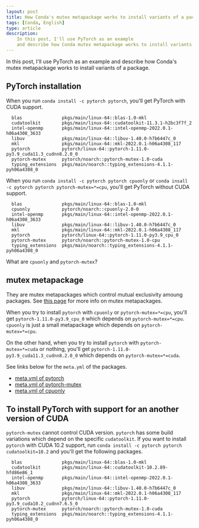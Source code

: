 ```yaml
---
layout: post
title: How Conda's mutex metapackage works to install variants of a package
tags: [Conda, English]
type: article
description: 
    In this post, I'll use PyTorch as an example
    and describe how Conda mutex metapackage works to install variants of a package.
---
```


In this post, I'll use PyTorch as an example
and describe how Conda's mutex metapackage works to install variants of a package.

<!-- more -->

## PyTorch installation

When you run `conda install -c pytorch pytorch`, you'll get PyTorch with CUDA support.

```
  blas               pkgs/main/linux-64::blas-1.0-mkl
  cudatoolkit        pkgs/main/linux-64::cudatoolkit-11.3.1-h2bc3f7f_2
  intel-openmp       pkgs/main/linux-64::intel-openmp-2022.0.1-h06a4308_3633
  libuv              pkgs/main/linux-64::libuv-1.40.0-h7b6447c_0
  mkl                pkgs/main/linux-64::mkl-2022.0.1-h06a4308_117
  pytorch            pytorch/linux-64::pytorch-1.11.0-py3.9_cuda11.3_cudnn8.2.0_0
  pytorch-mutex      pytorch/noarch::pytorch-mutex-1.0-cuda
  typing_extensions  pkgs/main/noarch::typing_extensions-4.1.1-pyh06a4308_0
```

When you run `conda install -c pytorch pytorch cpuonly` or `conda insall -c pytorch pytorch pytorch-mutex=*=cpu`, you'll get PyTorch without CUDA support.

```
  blas               pkgs/main/linux-64::blas-1.0-mkl
  cpuonly            pytorch/noarch::cpuonly-2.0-0
  intel-openmp       pkgs/main/linux-64::intel-openmp-2022.0.1-h06a4308_3633
  libuv              pkgs/main/linux-64::libuv-1.40.0-h7b6447c_0
  mkl                pkgs/main/linux-64::mkl-2022.0.1-h06a4308_117
  pytorch            pytorch/linux-64::pytorch-1.11.0-py3.9_cpu_0
  pytorch-mutex      pytorch/noarch::pytorch-mutex-1.0-cpu
  typing_extensions  pkgs/main/noarch::typing_extensions-4.1.1-pyh06a4308_0
```

What are  `cpuonly` and `pytorch-mutex`?

## mutex metapackage

They are mutex metapackages which control mutual exclusivity amoung packages.
See [this page](https://docs.conda.io/projects/conda/en/latest/user-guide/concepts/packages.html#mutex-metapackages) for more info on mutex metapackages.

When you try to install `pytorch` with `cpuonly` or `pytorch-mutex=*=cpu`,
you'll get `pytorch-1.11.0-py3.9_cpu_0` which depends on `pytorch-mutex=*=cpu`.
`cpuonly` is just a small metapackage which depends on `pytorch-mutex=*=cpu`.

On the other hand, when you try to install `pytorch` with `pytorch-mutex=*=cuda` or nothing,
you'll get `pytorch-1.11.0-py3.9_cuda11.3_cudnn8.2.0_0` which depends on `pytorch-mutex=*=cuda`.

See links below for the `meta.yml` of the packages.

- [meta.yml of pytorch](https://github.com/pytorch/builder/blob/main/conda/pytorch-nightly/meta.yaml)
- [meta.yml of pytorch-mutex](https://github.com/pytorch/builder/blob/main/conda/pytorch-mutex/meta.yaml)
- [meta.yml of cpuonly](https://github.com/pytorch/builder/blob/main/conda/cpuonly/meta.yaml)


## To install PyTorch with support for an another version of CUDA

`pytorch-mutex` cannot control CUDA version. `pytorch` has some build variations which depend on the specific `cudatoolkit`. 
If you want to install `pytorch` with CUDA 10.2 support, run `conda install -c pytorch pytorch cudatoolkit=10.2` and you'll get the following packages.

```
  blas               pkgs/main/linux-64::blas-1.0-mkl
  cudatoolkit        pkgs/main/linux-64::cudatoolkit-10.2.89-hfd86e86_1
  intel-openmp       pkgs/main/linux-64::intel-openmp-2022.0.1-h06a4308_3633
  libuv              pkgs/main/linux-64::libuv-1.40.0-h7b6447c_0
  mkl                pkgs/main/linux-64::mkl-2022.0.1-h06a4308_117
  pytorch            pytorch/linux-64::pytorch-1.11.0-py3.9_cuda10.2_cudnn7.6.5_0
  pytorch-mutex      pytorch/noarch::pytorch-mutex-1.0-cuda
  typing_extensions  pkgs/main/noarch::typing_extensions-4.1.1-pyh06a4308_0
```
